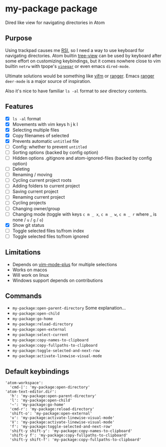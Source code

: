# my-package package

Dired like view for navigating directories in Atom

## Purpose

Using trackpad causes me [RSI](https://en.wikipedia.org/wiki/Repetitive_strain_injury),
so I need a way to use keyboard for navigating directories.
Atom builtin [tree-view](https://github.com/atom/tree-view) can be used by keyboard
after some effort on customizing keybindings,
but it comes nowhere close to vim builtin
`netrw` with tpope's [`vinegar`](https://github.com/tpope/vim-vinegar)
or even emacs `dired-mode`.

Ultimate solutions would be something like [vifm](https://vifm.info/) or
[ranger](https://ranger.github.io/).
Emacs [ranger](https://github.com/ralesi/ranger.el) `deer-mode` is a major source of inspiration.

Also it's nice to have familiar `ls -al` format to _see_ directory contents.

## Features

- [x] `ls -al` format
- [x] Movements with vim keys h j k l
- [x] Selecting multiple files
- [x] Copy filenames of selected
- [x] Prevents automatic `untitled` file
- [ ] Config: whether to prevent `untitled`
- [ ] Sorting options (backed by config option)
- [ ] Hidden options .gitignore and atom-ignored-files (backed by config option)
- [ ] Deleting
- [ ] Renaming / moving
- [ ] Cycling current project roots
- [ ] Adding folders to current project
- [ ] Saving current project
- [ ] Renaming current project
- [ ] Cycling projects
- [ ] Changing owner/group
- [ ] Changing mode (toggle with keys `c m _ x`, `c m _ w`, `c m _ r` where \_ is none / `u` / `g` / `o`)
- [x] Show git status
- [ ] Toggle selected files to/from index
- [ ] Toggle selected files to/from ignored

## Limitations

- Depends on [vim-mode-plus](https://github.com/t9md/atom-vim-mode-plus) for multiple selections
- Works on macos
- Will work on linux
- Windows support depends on contributions

## Commands

- `my-package:open-parent-directory`
   Some explanation...
- `my-package:open-child`
- `my-package:go-home`
- `my-package:reload-directory`
- `my-package:open-external`
- `my-package:select-current`
- `my-package:copy-names-to-clipboard`
- `my-package:copy-fullpaths-to-clipboard`
- `my-package:toggle-selected-and-next-row`
- `my-package:activate-linewise-visual-mode`

## Default keybindings

    'atom-workspace':
      'cmd-|': 'my-package:open-directory'
    'atom-text-editor.dir':
      'h': 'my-package:open-parent-directory'
      'l': 'my-package:open-child'
      '~': 'my-package:go-home'
      'cmd-r': 'my-package:reload-directory'
      'shift-o': 'my-package:open-external'
      'v': 'my-package:activate-linewise-visual-mode'
      'V': 'my-package:activate-linewise-visual-mode'
      'f': 'my-package:toggle-selected-and-next-row'
      'shift-y shift-y': 'my-package:copy-names-to-clipboard'
      'shift-y f': 'my-package:copy-fullpaths-to-clipboard'
      'shift-y shift-f': 'my-package:copy-fullpaths-to-clipboard'
